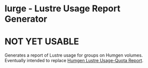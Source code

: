 # lurge - Lustre Usage Report Generator
# NOT YET USABLE
Generates a report of Lustre usage for groups on Humgen volumes. Eventually intended to replace [Humgen Lustre Usage-Quota Report](https://gitlab.internal.sanger.ac.uk/hgi/lustre-usage).
